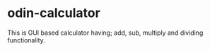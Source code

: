 # odin-calculator
This is GUI based calculator having; add, sub, multiply and dividing functionality.
